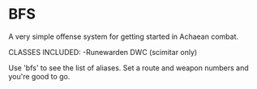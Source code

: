 # BFS
A very simple offense system for getting started in Achaean combat.

CLASSES INCLUDED:
-Runewarden DWC (scimitar only)

Use 'bfs' to see the list of aliases. Set a route and weapon numbers and you're good to go.
